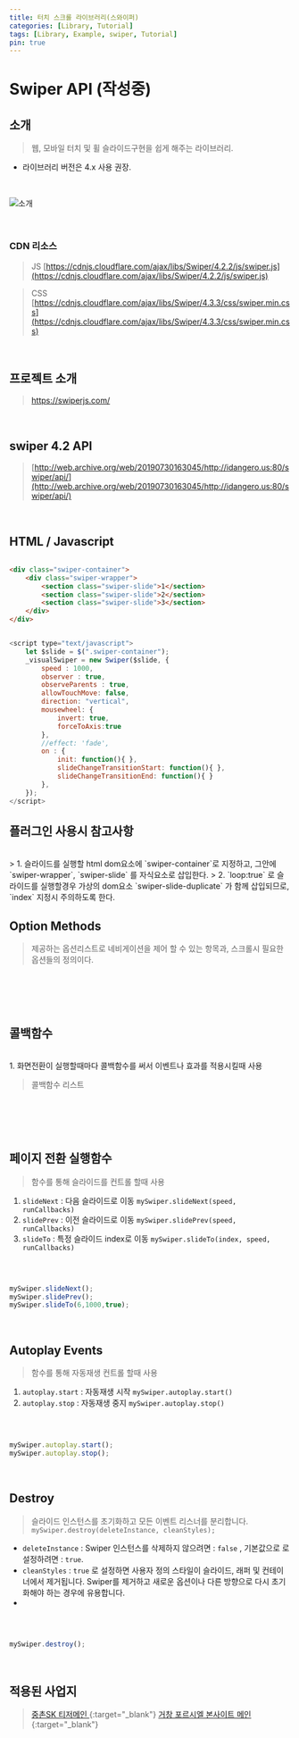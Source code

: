 ```yaml
---
title: 터치 스크롤 라이브러리(스와이퍼)
categories: [Library, Tutorial]
tags: [Library, Example, swiper, Tutorial]
pin: true
---
```


# Swiper API (작성중)

## 소개
> 웹, 모바일 터치 및 휠 슬라이드구현을 쉽게 해주는 라이브러리. 
- 라이브러리 버전은 4.x 사용 권장.

<br>

![소개](https://camo.githubusercontent.com/87f1f620d7a5d3c3f0e4e5f6556a7b57e344bd786bae8d7ca6ab1a9b4aeb8d95/68747470733a2f2f7261772e6769746875622e636f6d2f616c7661726f747269676f2f66756c6c506167652e6a732f6d61737465722f6578616d706c65732f696d67732f696e74726f2e706e67)

<br>

### CDN 리소스

> JS 
> [https://cdnjs.cloudflare.com/ajax/libs/Swiper/4.2.2/js/swiper.js](https://cdnjs.cloudflare.com/ajax/libs/Swiper/4.2.2/js/swiper.js)

> CSS
> [https://cdnjs.cloudflare.com/ajax/libs/Swiper/4.3.3/css/swiper.min.css](https://cdnjs.cloudflare.com/ajax/libs/Swiper/4.3.3/css/swiper.min.css)

<br>

## 프로젝트 소개
> https://swiperjs.com/

<br>


## swiper 4.2 API
> [http://web.archive.org/web/20190730163045/http://idangero.us:80/swiper/api/](http://web.archive.org/web/20190730163045/http://idangero.us:80/swiper/api/)

<br>

## HTML / Javascript

```html

<div class="swiper-container">
    <div class="swiper-wrapper">
        <section class="swiper-slide">1</section>
        <section class="swiper-slide">2</section>
        <section class="swiper-slide">3</section>
    </div>
</div>    

```


```javascript

<script type="text/javascript">
    let $slide = $(".swiper-container");
    _visualSwiper = new Swiper($slide, {
        speed : 1000,
        observer : true,
        observeParents : true,
        allowTouchMove: false,
        direction: "vertical",
        mousewheel: {
            invert: true,
            forceToAxis:true			
        },
        //effect: 'fade',
        on : {
            init: function(){ },
            slideChangeTransitionStart: function(){ },
            slideChangeTransitionEnd: function(){ }
        },
    });
</script>

```
## 플러그인 사용시 참고사항
<br/>
> 1. 슬라이드를 실행할 html dom요소에 `swiper-container`로 지정하고, 그안에 `swiper-wrapper`, `swiper-slide` 를 자식요소로 삽입한다.
> 2. `loop:true` 로 슬라이드를 실행할경우 가상의 dom요소 `swiper-slide-duplicate` 가 함께 삽입되므로, `index` 지정시 주의하도록 한다.
<br/>



## Option Methods 
> 제공하는 옵션리스트로 네비게이션을 제어 할 수 있는 항목과, 스크롤시 필요한 옵션들의 정의이다.
<br/>

```javascript
```

<br/>

## 콜백함수 
<br/>
1. 화면전환이 실행할때마다 콜백함수를 써서 이벤트나 효과를 적용시킬때 사용

<br/>

> 콜백함수 리스트

```javascript
	


```


<br/>

<br/>

## 페이지 전환 실행함수 
> 함수를 통해 슬라이드를 컨트롤 할때 사용
 1. `slideNext` : 다음 슬라이드로 이동 `mySwiper.slideNext(speed, runCallbacks)`
 2. `slidePrev` : 이전 슬라이드로 이동 `mySwiper.slidePrev(speed, runCallbacks)`
 3. `slideTo` : 특정 슬라이드 index로 이동 `mySwiper.slideTo(index, speed, runCallbacks)`

<br/>

```javascript 

mySwiper.slideNext();
mySwiper.slidePrev();
mySwiper.slideTo(6,1000,true);

```
<br/>


## Autoplay Events
 
> 함수를 통해 자동재생 컨트롤 할때 사용
 1. `autoplay.start` : 자동재생 시작 `mySwiper.autoplay.start()`
 2. `autoplay.stop` : 자동재생 중지 `mySwiper.autoplay.stop()`

<br/>

```javascript 

mySwiper.autoplay.start();
mySwiper.autoplay.stop();

```
<br/>




## Destroy
> 슬라이드 인스턴스를 초기화하고 모든 이벤트 리스너를 분리합니다. `mySwiper.destroy(deleteInstance, cleanStyles);`
- `deleteInstance` : Swiper 인스턴스를 삭제하지 않으려면 : `false` , 기본값으로 로 설정하려면 : `true`.
- `cleanStyles` : `true` 로 설정하면 사용자 정의 스타일이 슬라이드, 래퍼 및 컨테이너에서 제거됩니다. Swiper를 제거하고 새로운 옵션이나 다른 방향으로 다시 초기화해야 하는 경우에 유용합니다.
- 
<br/>

```javascript 

mySwiper.destroy();

```
<br/>



## 적용된 사업지
> [<i class="icon icon-link"></i> 중촌SK 티저메인 ](https://jc-sk.devnexmedia.com/main/index.php){:target="_blank"}
> [<i class="icon icon-link"></i> 거창 포르시엘 본사이트 메인 ](https://thesharp-foreciel2.devnexmedia.com/){:target="_blank"}






